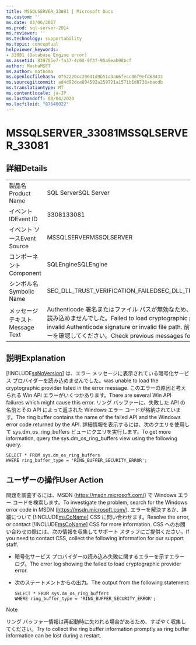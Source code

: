 ```yaml
---
title: MSSQLSERVER_33081 | Microsoft Docs
ms.custom: ''
ms.date: 03/06/2017
ms.prod: sql-server-2014
ms.reviewer: ''
ms.technology: supportability
ms.topic: conceptual
helpviewer_keywords:
- 33081 (Database Engine error)
ms.assetid: 839705e7-fa37-4c0d-9f3f-95a9eab98bcf
author: MashaMSFT
ms.author: mathoma
ms.openlocfilehash: 0752220cc20641d9b51a3a66fecc86f9efd63433
ms.sourcegitcommit: ad4d92dce894592a259721a1571b1d8736abacdb
ms.translationtype: MT
ms.contentlocale: ja-JP
ms.lasthandoff: 08/04/2020
ms.locfileid: "87640022"
---
```

# <a name="mssqlserver_33081"></a><span data-ttu-id="06508-102">MSSQLSERVER_33081</span><span class="sxs-lookup"><span data-stu-id="06508-102">MSSQLSERVER_33081</span></span>
    
## <a name="details"></a><span data-ttu-id="06508-103">詳細</span><span class="sxs-lookup"><span data-stu-id="06508-103">Details</span></span>  
  
|||  
|-|-|  
|<span data-ttu-id="06508-104">製品名</span><span class="sxs-lookup"><span data-stu-id="06508-104">Product Name</span></span>|<span data-ttu-id="06508-105">SQL Server</span><span class="sxs-lookup"><span data-stu-id="06508-105">SQL Server</span></span>|  
|<span data-ttu-id="06508-106">イベント ID</span><span class="sxs-lookup"><span data-stu-id="06508-106">Event ID</span></span>|<span data-ttu-id="06508-107">33081</span><span class="sxs-lookup"><span data-stu-id="06508-107">33081</span></span>|  
|<span data-ttu-id="06508-108">イベント ソース</span><span class="sxs-lookup"><span data-stu-id="06508-108">Event Source</span></span>|<span data-ttu-id="06508-109">MSSQLSERVER</span><span class="sxs-lookup"><span data-stu-id="06508-109">MSSQLSERVER</span></span>|  
|<span data-ttu-id="06508-110">コンポーネント</span><span class="sxs-lookup"><span data-stu-id="06508-110">Component</span></span>|<span data-ttu-id="06508-111">SQLEngine</span><span class="sxs-lookup"><span data-stu-id="06508-111">SQLEngine</span></span>|  
|<span data-ttu-id="06508-112">シンボル名</span><span class="sxs-lookup"><span data-stu-id="06508-112">Symbolic Name</span></span>|<span data-ttu-id="06508-113">SEC_DLL_TRUST_VERIFICATION_FAILED</span><span class="sxs-lookup"><span data-stu-id="06508-113">SEC_DLL_TRUST_VERIFICATION_FAILED</span></span>|  
|<span data-ttu-id="06508-114">メッセージ テキスト</span><span class="sxs-lookup"><span data-stu-id="06508-114">Message Text</span></span>|<span data-ttu-id="06508-115">Authenticode 署名またはファイル パスが無効なため、暗号プロバイダー '%.\*ls' を読み込めませんでした。</span><span class="sxs-lookup"><span data-stu-id="06508-115">Failed to load cryptographic provider '%.\*ls' due to an invalid Authenticode signature or invalid file path.</span></span>  <span data-ttu-id="06508-116">前のメッセージでその他のエラーを確認してください。</span><span class="sxs-lookup"><span data-stu-id="06508-116">Check previous messages for other failures.</span></span>|  
  
## <a name="explanation"></a><span data-ttu-id="06508-117">説明</span><span class="sxs-lookup"><span data-stu-id="06508-117">Explanation</span></span>  
 [!INCLUDE[ssNoVersion](../../includes/ssnoversion-md.md)] <span data-ttu-id="06508-118">は、エラー メッセージに表示されている暗号化サービス プロバイダーを読み込めませんでした。</span><span class="sxs-lookup"><span data-stu-id="06508-118">was unable to load the cryptographic provider listed in the error message.</span></span> <span data-ttu-id="06508-119">このエラーの原因と考えられる Win API エラーがいくつかあります。</span><span class="sxs-lookup"><span data-stu-id="06508-119">There are several Win API failures which might cause this error.</span></span> <span data-ttu-id="06508-120">リング バッファーに、失敗した API の名前とその API によって返された Windows エラー コードが格納されています。</span><span class="sxs-lookup"><span data-stu-id="06508-120">The ring buffer contains the name of the failed API and the Windows error code returned by the API.</span></span> <span data-ttu-id="06508-121">詳細情報を表示するには、次のクエリを使用して sys.dm_os_ring_buffers ビューにクエリを実行します。</span><span class="sxs-lookup"><span data-stu-id="06508-121">To get more information, query the sys.dm_os_ring_buffers view using the following query.</span></span>  
  
```  
SELECT * FROM sys.dm_os_ring_buffers   
WHERE ring_buffer_type = 'RING_BUFFER_SECURITY_ERROR';  
```  
  
## <a name="user-action"></a><span data-ttu-id="06508-122">ユーザーの操作</span><span class="sxs-lookup"><span data-stu-id="06508-122">User Action</span></span>  
 <span data-ttu-id="06508-123">問題を調査するには、MSDN (https://msdn.microsoft.com/) で Windows エラー コードを検索します。</span><span class="sxs-lookup"><span data-stu-id="06508-123">To investigate the problem, search for the Windows error code in MSDN (https://msdn.microsoft.com/).</span></span> <span data-ttu-id="06508-124">エラーを解決するか、詳細について [!INCLUDE[msCoName](../../includes/msconame-md.md)] CSS に問い合わせます。</span><span class="sxs-lookup"><span data-stu-id="06508-124">Resolve the error, or contact [!INCLUDE[msCoName](../../includes/msconame-md.md)] CSS for more information.</span></span> <span data-ttu-id="06508-125">CSS へのお問い合わせの際には、次の情報を収集してサポート スタッフにご提供ください。</span><span class="sxs-lookup"><span data-stu-id="06508-125">If you need to contact CSS, collect the following information for our support staff.</span></span>  
  
-   <span data-ttu-id="06508-126">暗号化サービス プロバイダーの読み込み失敗に関するエラーを示すエラー ログ。</span><span class="sxs-lookup"><span data-stu-id="06508-126">The error log showing the failed to load cryptographic provider error.</span></span>  
  
-   <span data-ttu-id="06508-127">次のステートメントからの出力。</span><span class="sxs-lookup"><span data-stu-id="06508-127">The output from the following statement:</span></span>  
  
    ```  
    SELECT * FROM sys.dm_os_ring_buffers   
    WHERE ring_buffer_type = 'RING_BUFFER_SECURITY_ERROR';  
    ```  
  
> [!NOTE]  
>  <span data-ttu-id="06508-128">リング バッファー情報は再起動時に失われる場合があるため、すばやく収集してください。</span><span class="sxs-lookup"><span data-stu-id="06508-128">Try to collect the ring buffer information promptly as ring buffer information can be lost during a restart.</span></span>  
  
  
